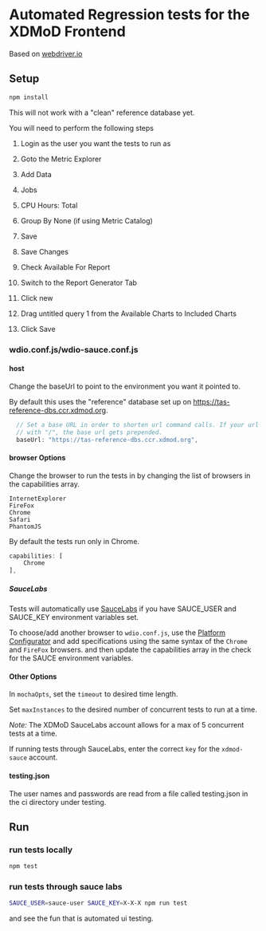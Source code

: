 # Automated Regression tests for the XDMoD Frontend

Based on [webdriver.io][wd]

## Setup

```bash
npm install
```

This will not work with a "clean" reference database yet.

You will need to perform the following steps

1. Login as the user you want the tests to run as
2. Goto the Metric Explorer
3. Add Data

  1. Jobs
  2. CPU Hours: Total
  3. Group By None (if using Metric Catalog)

4. Save

5. Save Changes

6. Check Available For Report

7. Switch to the Report Generator Tab

8. Click new

9. Drag untitled query 1 from the Available Charts to Included Charts
10. Click Save

### wdio.conf.js/wdio-sauce.conf.js

#### host

Change the baseUrl to point to the environment you want it pointed to.

By default this uses the "reference" database set up on <https://tas-reference-dbs.ccr.xdmod.org>.

```javascript
  // Set a base URL in order to shorten url command calls. If your url parameter starts
  // with "/", the base url gets prepended.
  baseUrl: "https://tas-reference-dbs.ccr.xdmod.org",
```

#### browser Options

Change the browser to run the tests in by changing the list of browsers in the capabilities array.

```
InternetExplorer
FireFox
Chrome
Safari
PhantomJS
```

By default the tests run only in Chrome.

```javascript
capabilities: [
    Chrome
],
```

##### SauceLabs

Tests will automatically use [SauceLabs][sl] if you have SAUCE_USER and SAUCE_KEY environment variables set.

To choose/add another browser to `wdio.conf.js`, use the [Platform Configurator][sl-conf] and add specifications using the same syntax of the `Chrome` and `FireFox` browsers. and then update the capabilities array in the check for the SAUCE environment variables.

#### Other Options

In `mochaOpts`, set the `timeout` to desired time length.

Set `maxInstances` to the desired number of concurrent tests to run at a time.

_Note:_ The XDMoD SauceLabs account allows for a max of 5 concurrent tests at a time.

If running tests through SauceLabs, enter the correct `key` for the `xdmod-sauce` account.

#### testing.json

The user names and passwords are read from a file called testing.json in the ci directory under testing.

## Run

### run tests locally

```bash
npm test
```

### run tests through sauce labs

```bash
SAUCE_USER=sauce-user SAUCE_KEY=X-X-X npm run test
```

and see the fun that is automated ui testing.

[sl]: https://saucelabs.com/
[sl-conf]: https://wiki.saucelabs.com/display/DOCS/Platform+Configurator#/
[wd]: http://webdriver.io/
